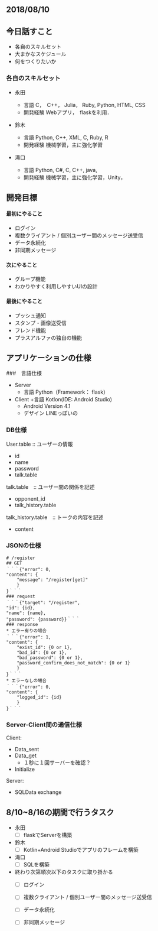 
## 2018/08/10

## 今日話すこと
+ 各自のスキルセット
+ 大まかなスケジュール
+ 何をつくりたいか

### 各自のスキルセット
+ 永田
  + 言語
    C，　C++， Julia， Ruby, Python, HTML, CSS
  + 開発経験
    Webアプリ，　flaskを利用．

+ 鈴木
  + 言語
    Python, C++, XML, C, Ruby, R
  + 開発経験
   機械学習，主に強化学習

+ 滝口
  + 言語
Python, C#, C, C++, java,
  + 開発経験
    機械学習，主に強化学習，Unity，

## 開発目標

#### 最初にやること
 + ログイン
 + 複数クライアント / 個別ユーザー間のメッセージ送受信
 + データ永続化
 + 非同期メッセージ
#### 次にやること
 + グループ機能
 + わかりやすく利用しやすいUIの設計
#### 最後にやること
 + プッシュ通知
 + スタンプ・画像送受信
 + フレンド機能
 + プラスアルファの独自の機能
   
   
## アプリケーションの仕様

###　言語仕様
+ Server
  + 言語
    Python（Framework： flask）
+ Client
  +言語
    Kotlon(IDE: Android Studio)
  + Android Version
    4.1
  + デザイン
    LINEっぽいの
    
### DB仕様
User.table :: ユーザーの情報
+ id
+ name
+ password
+ talk.table

talk.table　:: ユーザー間の関係を記述
+ opponent_id
+ talk_history.table

talk_history.table　:: トークの内容を記述
+ content

### JSONの仕様
~~~
# /register
## GET
｀｀｀{"error": 0,
"content": {
    "message": "/register[get]"
    }
}｀｀｀
### request
｀｀｀{"target": "/register", 
"id": {id},
"name": {name},
"password": {password}}｀｀｀
### response
* エラー有りの場合
｀｀｀{"error": 1, 
"content": {
    "exist_id": {0 or 1}, 
    "bad_id": {0 or 1}, 
    "bad_password": {0 or 1}, 
    "password_confirm_does_not_match": {0 or 1} 
    }
}｀｀｀
* エラーなしの場合
｀｀｀{"error": 0, 
"content": {
    "logged_id": {id}
    }
}｀｀｀
~~~

### Server-Client間の通信仕様
Client:
+ Data_sent
+ Data_get
  + １秒に１回サーバーを確認？
+ Initialize

Server:
+ SQLData exchange

## 8/10~8/16の期間で行うタスク
+ 永田
  - [ ] flaskでServerを構築
+ 鈴木
  - [ ] Kotlin+Android Studioでアプリのフレームを構築
+ 滝口
  - [ ] SQLを構築

+ 終わり次第順次以下のタスクに取り掛かる
  - [ ] ログイン
  - [ ] 複数クライアント / 個別ユーザー間のメッセージ送受信
  - [ ] データ永続化
  - [ ] 非同期メッセージ

